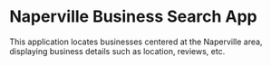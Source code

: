# Naperville Business Search App

This application locates businesses centered at the Naperville area, displaying business details such as location, reviews, etc.

